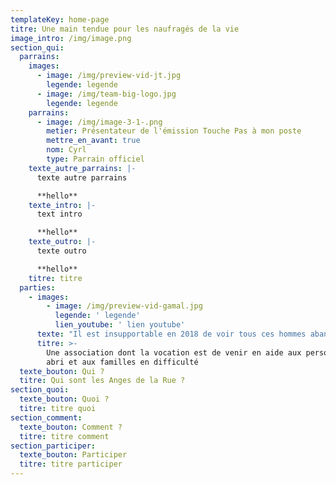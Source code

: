 ```yaml
---
templateKey: home-page
titre: Une main tendue pour les naufragés de la vie
image_intro: /img/image.png
section_qui:
  parrains:
    images:
      - image: /img/preview-vid-jt.jpg
        legende: legende
      - image: /img/team-big-logo.jpg
        legende: legende
    parrains:
      - image: /img/image-3-1-.png
        metier: Présentateur de l'émission Touche Pas à mon poste
        mettre_en_avant: true
        nom: Cyrl
        type: Parrain officiel
    texte_autre_parrains: |-
      texte autre parrains

      **hello**
    texte_intro: |-
      text intro

      **hello**
    texte_outro: |-
      texte outro

      **hello**
    titre: titre
  parties:
    - images:
        - image: /img/preview-vid-gamal.jpg
          legende: ' legende'
          lien_youtube: ' lien youtube'
      texte: "Il est insupportable en 2018 de voir tous ces hommes abandonnés sur le trottoir. Nous voulons changer les choses et rendre ce monde plus fraternel et plus humain.\r\n\nComme le disait la chanson, « **Aujourd’hui, on a plus le droit d’avoir faim ni d’avoir froid**» Ils n’ont plus faim, grâce au fantastique travail de toutes les associations, mais il ont toujours aussi froid.\r\n\nLa rue est cruelle, c’est le royaume de l’insécurité et des addictions. On y vieillit très vite, et on en meurt.\r\n\nNous sommes là pour tous ceux qui montrent une réelle volonté de s’en sortir.\r\n\nNous leurs proposons d’être hébergé, nourri, et de partager avec nous une belle aventure au sein d’une grande famille où ils ne seront plus jamais seuls.\r\n\nL’un des principes des Anges de la Rue est la participation active ou chacun, en fonction de ses capacités et ses compétences, nous aide à construire un immense édifice de solidarité qui pourra en aider beaucoup d’autres."
      titre: >-
        Une association dont la vocation est de venir en aide aux personnes sans
        abri et aux familles en difficulté
  texte_bouton: Qui ?
  titre: Qui sont les Anges de la Rue ?
section_quoi:
  texte_bouton: Quoi ?
  titre: titre quoi
section_comment:
  texte_bouton: Comment ?
  titre: titre comment
section_participer:
  texte_bouton: Participer
  titre: titre participer
---
```


